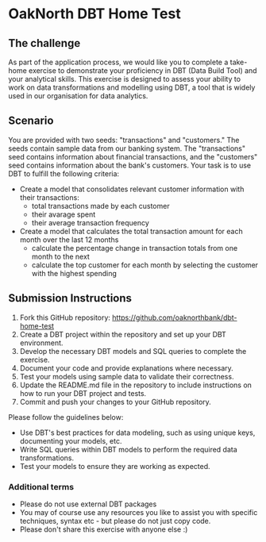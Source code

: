 # OakNorth DBT Home Test

## The challenge
As part of the application process, we would like you to complete a take-home exercise to demonstrate your proficiency in DBT (Data Build Tool) and your analytical skills. This exercise is designed to assess your ability to work on data transformations and modelling using DBT, a tool that is widely used in our organisation for data analytics.

## Scenario
You are provided with two seeds: "transactions" and "customers." The seeds contain sample data from our banking system. The "transactions" seed contains information about financial transactions, and the "customers" seed contains information about the bank's customers. Your task is to use DBT to fulfill the following criteria:

- Create a model that consolidates relevant customer information with their transactions:
    - total transactions made by each customer
    - their avarage spent
    - their average transaction frequency
- Create a model that calculates the total transaction amount for each month over the last 12 months
    - calculate the percentage change in transaction totals from one month to the next
    - calculate the top customer for each month by selecting the customer with the highest spending

## Submission Instructions
1. Fork this GitHub repository: https://github.com/oaknorthbank/dbt-home-test
2. Create a DBT project within the repository and set up your DBT environment.
3. Develop the necessary DBT models and SQL queries to complete the exercise.
4. Document your code and provide explanations where necessary.
5. Test your models using sample data to validate their correctness.
6. Update the README.md file in the repository to include instructions on how to run your DBT project and tests.
7. Commit and push your changes to your GitHub repository.

Please follow the guidelines below:
- Use DBT's best practices for data modeling, such as using unique keys, documenting your models, etc.
- Write SQL queries within DBT models to perform the required data transformations.
- Test your models to ensure they are working as expected.

### Additional terms
- Please do not use external DBT packages
- You may of course use any resources you like to assist you with specific techniques, syntax etc - but please do not just copy code.
- Please don't share this exercise with anyone else :)
